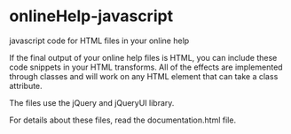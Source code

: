 # onlineHelp-javascript
javascript code for HTML files in your online help

If the final output of your online help files is HTML, you can include these code snippets in your HTML transforms.
All of the effects are implemented through classes and will work on any HTML element that can take a class attribute.

The files use the jQuery and jQueryUI library.

For details about these files, read the documentation.html file.


